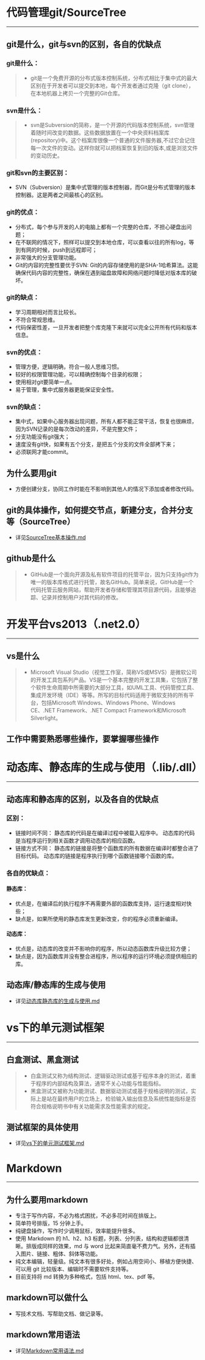 # 代码管理git/SourceTree
---------------------------
## git是什么，git与svn的区别，各自的优缺点
### git是什么：
> * git是一个免费开源的分布式版本控制系统，分布式相比于集中式的最大区别在于开发者可以提交到本地，每个开发者通过克隆（git clone），在本地机器上拷贝一个完整的Git仓库。
### svn是什么：
> * svn是Subversion的简称，是一个开源的代码版本控制系统，svn管理着随时间改变的数据。这些数据放置在一个中央资料档案库(repository)中。这个档案库很像一个普通的文件服务器,不过它会记住每一次文件的变动。这样你就可以把档案恢复到旧的版本,或是浏览文件的变动历史。
### git和svn的主要区别：
* SVN（Subversion）是集中式管理的版本控制器，而Git是分布式管理的版本控制器。这是两者之间最核心的区别。
### git的优点：
* 分布式，每个参与开发的人的电脑上都有一个完整的仓库，不担心硬盘出问题；
* 在不联网的情况下，照样可以提交到本地仓库，可以查看以往的所有log，等到有网的时候，push到远程即可；
* 非常强大的分支管理功能。
* Git的内容的完整性要优于SVN: Git的内容存储使用的是SHA-1哈希算法。这能确保代码内容的完整性，确保在遇到磁盘故障和网络问题时降低对版本库的破坏。
### git的缺点：
* 学习周期相对而言比较长。
* 不符合常规思维。
* 代码保密性差，一旦开发者把整个库克隆下来就可以完全公开所有代码和版本信息。
### svn的优点：
* 管理方便，逻辑明确，符合一般人思维习惯。
* 较好的权限管理功能，可以精确控制每个目录的权限；
* 使用相对git要简单一点。
* 易于管理，集中式服务器更能保证安全性。
### svn的缺点：
* 集中式，如果中心服务器出现问题，所有人都不能正常干活，恢复也很麻烦，因为SVN记录的是每次改动的差异，不是完整文件；
* 分支功能没有git强大；
* 速度没有git快，如果有五个分支，是把五个分支的文件全部拷下来；
* 必须联网才能commit。
## 为什么要用git
* 方便创建分支，协同工作时能在不影响到其他人的情况下添加或者修改代码。
## git的具体操作，如何提交节点，新建分支，合并分支等（SourceTree）
* 详见[SourceTree基本操作.md](https://github.com/ztywyj/justtest/blob/master/SourceTree%E5%9F%BA%E6%9C%AC%E6%93%8D%E4%BD%9C.md)
## github是什么
> * GitHub是一个面向开源及私有软件项目的托管平台，因为只支持git作为唯一的版本库格式进行托管，故名GitHub。简单来说，GitHub是一个代码托管云服务网站，帮助开发者存储和管理其项目源代码，且能够追踪、记录并控制用户对其代码的修改。
# 开发平台vs2013（.net2.0）
--------------------------------
## vs是什么
> * Microsoft Visual Studio（视觉工作室，简称VS或MSVS）是微软公司的开发工具包系列产品。VS是一个基本完整的开发工具集，它包括了整个软件生命周期中所需要的大部分工具，如UML工具、代码管控工具、集成开发环境（IDE）等等。所写的目标代码适用于微软支持的所有平台，包括Microsoft Windows、Windows Phone、Windows CE、.NET Framework、.NET Compact Framework和Microsoft Silverlight。
## 工作中需要熟悉哪些操作，要掌握哪些操作
# 动态库、静态库的生成与使用（.lib/.dll）
--------------------------------------------------------
## 动态库和静态库的区别，以及各自的优缺点
### 区别：
* 链接时间不同：
静态库的代码是在编译过程中被载入程序中。
动态库的代码是当程序运行到相关函数才调用动态库的相应函数。
* 链接方式不同：
静态库的链接是将整个函数库的所有数据在编译时都整合进了目标代码。
动态库的链接是程序执行到哪个函数链接哪个函数的库。

### 各自的优缺点：
#### 静态库：
* 优点是，在编译后的执行程序不再需要外部的函数库支持，运行速度相对快些；
* 缺点是，如果所使用的静态库发生更新改变，你的程序必须重新编译。
#### 动态库：
* 优点是，动态库的改变并不影响你的程序，所以动态函数库升级比较方便；
* 缺点是，因为函数库并没有整合进程序，所以程序的运行环境必须提供相应的库。

## 动态库/静态库的生成与使用
* 详见[动态库静态库的生成与使用.md](https://github.com/ztywyj/justtest/blob/master/%E5%8A%A8%E6%80%81%E5%BA%93%E9%9D%99%E6%80%81%E5%BA%93%E7%9A%84%E7%94%9F%E6%88%90%E4%B8%8E%E4%BD%BF%E7%94%A8.md)
# vs下的单元测试框架
-------------------------------------
## 白盒测试、黑盒测试
> * 白盒测试又称为结构测试、逻辑驱动测试或基于程序本身的测试，着重于程序的内部结构及算法，通常不关心功能与性能指标。
> * 黑盒测试又被称为功能测试、数据驱动测试或基于规格说明的测试，实际上是站在最终用户的立场上，检验输入输出信息及系统性能指标是否符合规格说明书中有关功能需求及性能需求的规定。
## 测试框架的具体使用
* 详见[vs下的单元测试框架.md](https://github.com/ztywyj/justtest/blob/master/vs%E4%B8%8B%E7%9A%84%E5%8D%95%E5%85%83%E6%B5%8B%E8%AF%95%E6%A1%86%E6%9E%B6.md)
# Markdown
--------------------------------------------
## 为什么要用markdown
* 专注于写作内容，不必为格式困扰，不必多花时间在排版上。
* 简单符号排版，15 分钟上手。
* 纯键盘操作，写作时少调用鼠标，效率能提升很多。
* 使用 Markdown 的 h1、h2、h3 标题，列表、分列表，结构和逻辑都很清晰。排版成同样的效果，md 与 word 比起来简直毫不费力气。另外，还有插入图片、链接、粗体、斜体等功能。
* 纯文本编辑，轻量级。纯文本有很多好处，例如占用空间小、移植方便快捷、可以用 git 比较版本、编辑时不需要软件支持等。
* 目前支持将 md 转换为多种格式，包括 html、tex、pdf 等。
## markdown可以做什么
* 写技术文档、写帮助文档、做记录等。
## markdown常用语法
* 详见[Markdown常用语法.md](https://github.com/ztywyj/justtest/blob/master/Markdown%E5%B8%B8%E7%94%A8%E8%AF%AD%E6%B3%95.md)
